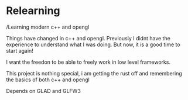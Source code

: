 
# Relearning
/Learning modern c++ and opengl

Things have changed in c++ and opengl. Previously I didnt have the experience to understand what I was doing. But now, it is a good time to start again!

I want the freedon to be able to freely work in low level frameworks.

This project is nothing special, i am getting the rust off and remembering the basics of both c++ and opengl

Depends on GLAD and GLFW3